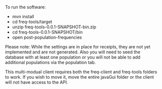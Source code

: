 To run the software:
 - mvn install
 - cd freq-tools/target
 - unzip freq-tools-0.0.1-SNAPSHOT-bin.zip
 - cd freq-tools-0.0.1-SNAPSHOT/bin
 - open post-population-frequencies

 Please note: While the settings are in place for receipts, they are not yet implemented and are not generated. Also you will need to seed the database with at least one population or you will not be able to add additional populations via the population tab.

 This multi-modual client requires both the freq-client and freq-tools folders to work. If you wish to move it, move the entire javaGui folder or the client will not have access to the API.